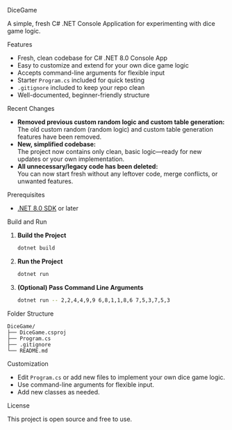  DiceGame

A simple, fresh C# .NET Console Application for experimenting with dice game logic.

Features

- Fresh, clean codebase for C# .NET 8.0 Console App
- Easy to customize and extend for your own dice game logic
- Accepts command-line arguments for flexible input
- Starter `Program.cs` included for quick testing
- `.gitignore` included to keep your repo clean
- Well-documented, beginner-friendly structure

Recent Changes

- **Removed previous custom random logic and custom table generation:**  
  The old custom random (random logic) and custom table generation features have been removed.
- **New, simplified codebase:**  
  The project now contains only clean, basic logic—ready for new updates or your own implementation.
- **All unnecessary/legacy code has been deleted:**  
  You can now start fresh without any leftover code, merge conflicts, or unwanted features.


Prerequisites

- [.NET 8.0 SDK](https://dotnet.microsoft.com/download) or later

 Build and Run

1. **Build the Project**
    ```bash
    dotnet build
    ```

2. **Run the Project**
    ```bash
    dotnet run
    ```

3. **(Optional) Pass Command Line Arguments**
    ```bash
    dotnet run -- 2,2,4,4,9,9 6,8,1,1,8,6 7,5,3,7,5,3
    ```

Folder Structure

```
DiceGame/
├── DiceGame.csproj
├── Program.cs
├── .gitignore
└── README.md
```

Customization

- Edit `Program.cs` or add new files to implement your own dice game logic.
- Use command-line arguments for flexible input.
- Add new classes as needed.

License

This project is open source and free to use.

